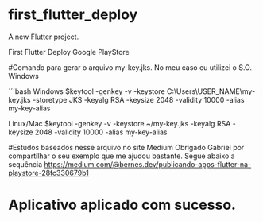 # first_flutter_deploy
A new Flutter project.

First Flutter Deploy Google PlayStore

#Comando para gerar o arquivo my-key.jks. No meu caso eu utilizei o S.O. Windows

´´´bash
Windows
$keytool -genkey -v -keystore C:\Users\USER_NAME\my-key.jks -storetype JKS -keyalg RSA -keysize 2048 -validity 10000 -alias my-key-alias

Linux/Mac
$keytool -genkey -v -keystore ~/my-key.jks -keyalg RSA -keysize 2048 -validity 10000 -alias my-key-alias

#Estudos baseados nesse arquivo no site Medium
Obrigado Gabriel por compartilhar o seu exemplo que me ajudou bastante.
Segue abaixo a sequência 
https://medium.com/@bernes.dev/publicando-apps-flutter-na-playstore-28fc330679b1

# Aplicativo aplicado com sucesso.
